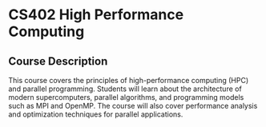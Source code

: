 
# CS402 High Performance Computing

## Course Description
This course covers the principles of high-performance computing (HPC) and parallel programming. Students will learn about the architecture of modern supercomputers, parallel algorithms, and programming models such as MPI and OpenMP. The course will also cover performance analysis and optimization techniques for parallel applications.